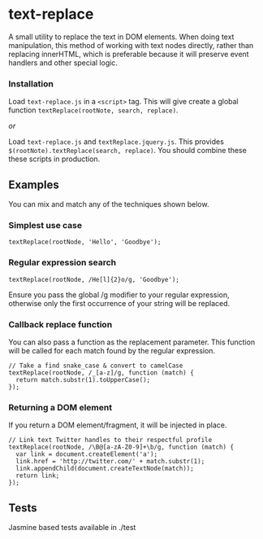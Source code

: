 # text-replace

A small utility to replace the text in DOM elements. When doing
text manipulation, this method of working with text nodes directly, rather than
replacing innerHTML, which is preferable because it will preserve event
handlers and other special logic.

### Installation

Load `text-replace.js` in a `<script>` tag. This will give create a global function `textReplace(rootNote, search, replace)`.

*or*

Load `text-replace.js` and `textReplace.jquery.js`. This provides `$(rootNote).textReplace(search, replace)`. You should combine these these scripts in production.

## Examples

You can mix and match any of the techniques shown below.

### Simplest use case

    textReplace(rootNode, 'Hello', 'Goodbye');

### Regular expression search

    textReplace(rootNode, /He[l]{2}o/g, 'Goodbye');

Ensure you pass the global /g modifier to your regular expression, otherwise
only the first occurrence of your string will be replaced.

### Callback replace function

You can also pass a function as the replacement parameter. This function will be
called for each match found by the regular expression.

    // Take a find snake_case & convert to camelCase
    textReplace(rootNode, /_[a-z]/g, function (match) {
      return match.substr(1).toUpperCase();
    });

### Returning a DOM element

If you return a DOM element/fragment, it will be injected in place.

    // Link text Twitter handles to their respectful profile
    textReplace(rootNode, /\B@[a-zA-Z0-9]+\b/g, function (match) {
      var link = document.createElement('a');
      link.href = 'http://twitter.com/' + match.substr(1);
      link.appendChild(document.createTextNode(match));
      return link;
    });

## Tests

Jasmine based tests available in ./test